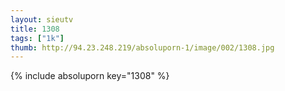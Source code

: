 ```yaml
--- 
layout: sieutv
title: 1308
tags: ["1k"]
thumb: http://94.23.248.219/absoluporn-1/image/002/1308.jpg
---
```

{% include absoluporn key="1308" %} 
